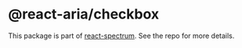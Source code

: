 # @react-aria/checkbox

This package is part of [react-spectrum](https://github.com/watheia/spectrum). See the repo for more details.
